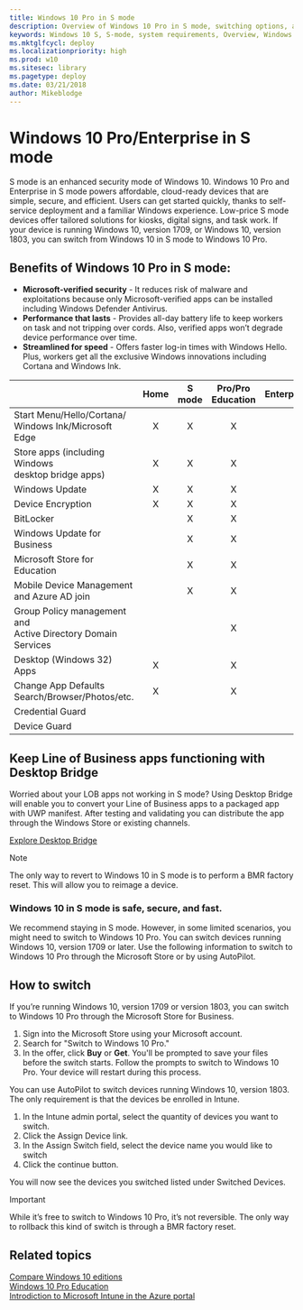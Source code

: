 ```yaml
---
title: Windows 10 Pro in S mode
description: Overview of Windows 10 Pro in S mode, switching options, and system requirements
keywords: Windows 10 S, S-mode, system requirements, Overview, Windows 10 Pro in S mode
ms.mktglfcycl: deploy
ms.localizationpriority: high
ms.prod: w10
ms.sitesec: library
ms.pagetype: deploy
ms.date: 03/21/2018
author: Mikeblodge
---
```


# Windows 10 Pro/Enterprise in S mode

S mode is an enhanced security mode of Windows 10. Windows 10 Pro and Enterprise in S mode powers affordable, cloud-ready devices that are simple, secure, and efficient. Users can get started quickly, thanks to self-service deployment and a familiar Windows experience. Low-price S mode devices offer tailored solutions for kiosks, digital signs, and task work. If your device is running Windows 10, version 1709, or Windows 10, version 1803, you can switch from Windows 10 in S mode to Windows 10 Pro.

## Benefits of Windows 10 Pro in S mode:

- **Microsoft-verified security** - It reduces risk of malware and exploitations because only Microsoft-verified apps can be installed including Windows Defender Antivirus.
- **Performance that lasts** - Provides all-day battery life to keep workers on task and not tripping over cords. Also, verified apps won’t degrade device performance over time.
- **Streamlined for speed** - Offers faster log-in times with Windows Hello. Plus, workers get all the exclusive Windows innovations including Cortana and Windows Ink. 

|  |Home  |S mode  |Pro/Pro Education  |Enterprise/Education |
|---------|:---:|:---:|:---:|:---:|
|Start Menu/Hello/Cortana/<BR>Windows Ink/Microsoft Edge | X | X | X | X |
|Store apps (including Windows <BR>desktop bridge apps) | X | X | X | X |
|Windows Update | X | X | X | X |
|Device Encryption | X | X | X | X |
|BitLocker | | X | X | X |
|Windows Update for Business |  | X | X | X |
|Microsoft Store for Education | | X | X | X |
|Mobile Device Management<BR> and Azure AD join | | X | X | X |
|Group Policy management and <BR>Active Directory Domain Services | | | X | X |
|Desktop (Windows 32) Apps | X | | X | X |
|Change App Defaults<BR>Search/Browser/Photos/etc. | X | | X | X |
|Credential Guard | | | | X |
|Device Guard | | | | X |

## Keep Line of Business apps functioning with Desktop Bridge
Worried about your LOB apps not working in S mode? Using Desktop Bridge will enable you to convert your Line of Business apps to a packaged app with UWP manifest. After testing and validating you can distribute the app through the Windows Store or existing channels. 

[Explore Desktop Bridge](https://docs.microsoft.com/en-us/windows/uwp/porting/desktop-to-uwp-root)

>[!NOTE] 
>The only way to revert to Windows 10 in S mode is to perform a BMR factory reset. This will allow you to reimage a device.

### Windows 10 in S mode is safe, secure, and fast.
We recommend staying in S mode. However, in some limited scenarios, you might need to switch to Windows 10 Pro. You can switch devices running Windows 10, version 1709 or later. Use the following information to switch to Windows 10 Pro through the Microsoft Store or by using AutoPilot.

## How to switch
If you’re running Windows 10, version 1709 or version 1803, you can switch to Windows 10 Pro through the Microsoft Store for Business.

1. Sign into the Microsoft Store using your Microsoft account. 
2. Search for "Switch to Windows 10 Pro."
3. In the offer, click **Buy** or **Get**. 
You'll be prompted to save your files before the switch starts. Follow the prompts to switch to Windows 10 Pro. Your device will restart during this process. 

You can use AutoPilot to switch devices running Windows 10, version 1803. The only requirement is that the devices be enrolled in Intune.

1.	In the Intune admin portal, select the quantity of devices you want to switch.
2.	Click the Assign Device link.
3.	In the Assign Switch field, select the device name you would like to switch
4.	Click the continue button. 

You will now see the devices you switched listed under Switched Devices.

> [!IMPORTANT]
> While it’s free to switch to Windows 10 Pro, it’s not reversible. The only way to rollback this kind of switch is through a BMR factory reset.

## Related topics

[Compare Windows 10 editions](https://www.microsoft.com/WindowsForBusiness/Compare)<BR>
[Windows 10 Pro Education](https://docs.microsoft.com/education/windows/test-windows10s-for-edu)<BR>
[Introdiction to Microsoft Intune in the Azure portal](https://docs.microsoft.com/en-us/intune/what-is-intune)
